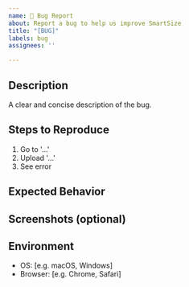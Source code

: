 ```yaml
---
name: 🐛 Bug Report
about: Report a bug to help us improve SmartSize
title: "[BUG]"
labels: bug
assignees: ''

---
```


## Description

A clear and concise description of the bug.

## Steps to Reproduce

1. Go to '...'
2. Upload '...'
3. See error

## Expected Behavior

<!-- What should have happened? -->

## Screenshots (optional)

## Environment

- OS: [e.g. macOS, Windows]
- Browser: [e.g. Chrome, Safari]

